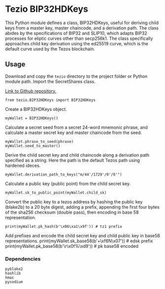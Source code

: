 # Tezio BIP32HDKeys

This Python module defines a class, BIP32HDKeys, useful for deriving child keys from a master key, master chaincode, and a derivation path. The class abides by the specifications of BIP32 and SLIP10, which adapts BIP32 processes for eliptic curves other than secp256k1. The class specifically approaches child key derivation using the ed25519 curve, which is the default curve used by the Tezos blockchain. 

## Usage

Download and copy the <code>tezio</code> directory to the project folder or Python module path. Import the SecretShares class.

[Link to Github repository.](https://github.com/prof-groff/tezio)

    from tezio.BIP32HDKeys import BIP32HDKeys

Create a BIP32HDKeys object.

    myWallet = BIP32HDKeys()
    
Calculate a secret seed from a secret 24-word mnemonic phrase, and calculate a master secret key and master chaincode from the seed.

    myWallet.phrase_to_seed(phrase)
    myWallet.seed_to_master()
    
Derive the child secret key and child chaincode along a derivation path specified as a string. Here the path is the default Tezos path using hardened ideces. 

    myWallet.derivation_path_to_keys("m/44'/1729'/0'/0'")
    
Calculate a public key (public point) from the child secret key.

    myWallet.sk_to_public_point(myWallet.child_sk)
    
Convert the public key to a tezos address by hashing the public key (blake2b) to a 20 byte digest, adding a prefix, appending the first four bytes of the sha256 checksum (double pass), then encoding in base 58 representation. 

    print(myWallet.pk_hash(b'\x06\xa1\x9f')) # tz1 prefix
    
Add prefixes and encode the child secret key and child public key in base58 representations. 
    print(myWallet.sk_base58(b'+\xf6N\x07')) # edsk prefix
    print(myWallet.pk_base58(b'\r\x0f%\xd9')) # pk base58 encoded

    
### Dependencies

    pyblake2
    hashlib
    hmac
    pysodium

